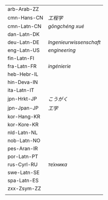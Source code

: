 | | |
|-|-|
| arb-Arab-ZZ |  |
| cmn-Hans-CN | _工程学_ |
| cmn-Latn-CN | _gōngchéng xué_ |
| dan-Latn-DK |  |
| deu-Latn-DE | _Ingenieurwissenschaft_ |
| eng-Latn-US | _engineering_ |
| fin-Latn-FI |  |
| fra-Latn-FR | _ingénierie_ |
| heb-Hebr-IL |  |
| hin-Deva-IN |  |
| ita-Latn-IT |  |
| jpn-Hrkt-JP | _こうがく_ |
| jpn-Jpan-JP | _工学_ |
| kor-Hang-KR |  |
| kor-Kore-KR |  |
| nld-Latn-NL |  |
| nob-Latn-NO |  |
| pes-Aran-IR |  |
| por-Latn-PT |  |
| rus-Cyrl-RU | _те́хника_ |
| swe-Latn-SE |  |
| spa-Latn-ES |  |
| zxx-Zsym-ZZ |  |
|  |  |
